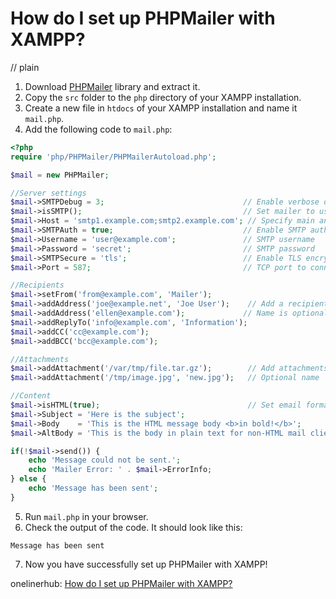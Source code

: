 # How do I set up PHPMailer with XAMPP?
// plain

1. Download [PHPMailer](https://github.com/PHPMailer/PHPMailer) library and extract it.
2. Copy the `src` folder to the `php` directory of your XAMPP installation.
3. Create a new file in `htdocs` of your XAMPP installation and name it `mail.php`.
4. Add the following code to `mail.php`:
```php
<?php
require 'php/PHPMailer/PHPMailerAutoload.php';

$mail = new PHPMailer;

//Server settings
$mail->SMTPDebug = 3;                               // Enable verbose debug output
$mail->isSMTP();                                    // Set mailer to use SMTP
$mail->Host = 'smtp1.example.com;smtp2.example.com'; // Specify main and backup SMTP servers
$mail->SMTPAuth = true;                             // Enable SMTP authentication
$mail->Username = 'user@example.com';               // SMTP username
$mail->Password = 'secret';                         // SMTP password
$mail->SMTPSecure = 'tls';                          // Enable TLS encryption, `ssl` also accepted
$mail->Port = 587;                                  // TCP port to connect to

//Recipients
$mail->setFrom('from@example.com', 'Mailer');
$mail->addAddress('joe@example.net', 'Joe User');    // Add a recipient
$mail->addAddress('ellen@example.com');             // Name is optional
$mail->addReplyTo('info@example.com', 'Information');
$mail->addCC('cc@example.com');
$mail->addBCC('bcc@example.com');

//Attachments
$mail->addAttachment('/var/tmp/file.tar.gz');        // Add attachments
$mail->addAttachment('/tmp/image.jpg', 'new.jpg');   // Optional name

//Content
$mail->isHTML(true);                                 // Set email format to HTML
$mail->Subject = 'Here is the subject';
$mail->Body    = 'This is the HTML message body <b>in bold!</b>';
$mail->AltBody = 'This is the body in plain text for non-HTML mail clients';

if(!$mail->send()) {
    echo 'Message could not be sent.';
    echo 'Mailer Error: ' . $mail->ErrorInfo;
} else {
    echo 'Message has been sent';
}
```
5. Run `mail.php` in your browser.
6. Check the output of the code. It should look like this:
```
Message has been sent
```
7. Now you have successfully set up PHPMailer with XAMPP!

onelinerhub: [How do I set up PHPMailer with XAMPP?](https://onelinerhub.com/phpmailer/how-do-i-set-up-phpmailer-with-xampp)